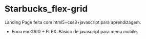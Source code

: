 # Starbucks_flex-grid
Landing Page feita com html5+css3+javascript para aprendizagem.
- Foco em GRID + FLEX. Básico de javascript para menu mobile.
